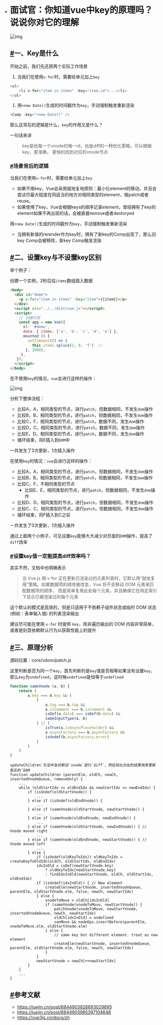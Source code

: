 - # 面试官：你知道vue中key的原理吗？说说你对它的理解

  ![img](https://static.vue-js.com/bc6e9540-3f41-11eb-85f6-6fac77c0c9b3.png)

  ## [#](https://vue3js.cn/interview/vue/key.html#一、key是什么)一、Key是什么

  开始之前，我们先还原两个实际工作场景

  1. 当我们在使用`v-for`时，需要给单元加上`key`

  ```js
  <ul>
      <li v-for="item in items" :key="item.id">...</li>
  </ul>
  ```

  1. 用`+new Date()`生成的时间戳作为`key`，手动强制触发重新渲染

  ```js
  <Comp :key="+new Date()" />
  ```

  那么这背后的逻辑是什么，`key`的作用又是什么？

  一句话来讲

  > key是给每一个vnode的唯一id，也是diff的一种优化策略，可以根据key，更准确， 更快的找到对应的vnode节点

  ### [#](https://vue3js.cn/interview/vue/key.html#场景背后的逻辑)场景背后的逻辑

  当我们在使用`v-for`时，需要给单元加上`key`

  - 如果不用key，Vue会采用就地复地原则：最小化element的移动，并且会尝试尽最大程度在同适当的地方对相同类型的element，做patch或者reuse。
  - 如果使用了key，Vue会根据keys的顺序记录element，曾经拥有了key的element如果不再出现的话，会被直接remove或者destoryed
  
  用`+new Date()`生成的时间戳作为`key`，手动强制触发重新渲染

  - 当拥有新值的rerender作为key时，拥有了新key的Comp出现了，那么旧key Comp会被移除，新key Comp触发渲染

  ## [#](https://vue3js.cn/interview/vue/key.html#二、设置key与不设置key区别)二、设置key与不设置key区别

  举个例子：

  创建一个实例，2秒后往`items`数组插入数据

  ```html
  <body>
    <div id="demo">
      <p v-for="item in items" :key="item">{{item}}</p>
    </div>
    <script src="../../dist/vue.js"></script>
    <script>
      // 创建实例
      const app = new Vue({
        el: '#demo',
        data: { items: ['a', 'b', 'c', 'd', 'e'] },
        mounted () {
          setTimeout(() => { 
            this.items.splice(2, 0, 'f')  // 
         }, 2000);
       },
     });
    </script>
  </body>
  ```
  
  

  在不使用`key`的情况，`vue`会进行这样的操作：

  ![img](https://static.vue-js.com/c9da6790-3f41-11eb-85f6-6fac77c0c9b3.png)

  分析下整体流程：

  - 比较A，A，相同类型的节点，进行`patch`，但数据相同，不发生`dom`操作
  - 比较B，B，相同类型的节点，进行`patch`，但数据相同，不发生`dom`操作
  - 比较C，F，相同类型的节点，进行`patch`，数据不同，发生`dom`操作
  - 比较D，C，相同类型的节点，进行`patch`，数据不同，发生`dom`操作
  - 比较E，D，相同类型的节点，进行`patch`，数据不同，发生`dom`操作
  - 循环结束，将E插入到`DOM`中
  
  一共发生了3次更新，1次插入操作

  在使用`key`的情况：`vue`会进行这样的操作：

  - 比较A，A，相同类型的节点，进行`patch`，但数据相同，不发生`dom`操作
  - 比较B，B，相同类型的节点，进行`patch`，但数据相同，不发生`dom`操作
  - 比较C，F，不相同类型的节点
    - 比较E、E，相同类型的节点，进行`patch`，但数据相同，不发生`dom`操作
  - 比较D、D，相同类型的节点，进行`patch`，但数据相同，不发生`dom`操作
  - 比较C、C，相同类型的节点，进行`patch`，但数据相同，不发生`dom`操作
  - 循环结束，将F插入到C之前
  
  一共发生了0次更新，1次插入操作

  通过上面两个小例子，可见设置`key`能够大大减少对页面的`DOM`操作，提高了`diff`效率

  ### [#](https://vue3js.cn/interview/vue/key.html#设置key值一定能提高diff效率吗)设置key值一定能提高diff效率吗？

  其实不然，文档中也明确表示

  > 当 Vue.js 用 v-for 正在更新已渲染过的元素列表时，它默认用“就地复用”策略。如果数据项的顺序被改变，Vue 将不会移动 DOM 元素来匹配数据项的顺序， 而是简单复用此处每个元素，并且确保它在特定索引下显示已被渲染过的每个元素

  这个默认的模式是高效的，但是只适用于不依赖子组件状态或临时 DOM 状态 (例如：表单输入值) 的列表渲染输出

  建议尽可能在使用 `v-for` 时提供 `key`，除非遍历输出的 DOM 内容非常简单，或者是刻意依赖默认行为以获取性能上的提升

  ## [#](https://vue3js.cn/interview/vue/key.html#三、原理分析)三、原理分析

  源码位置：core/vdom/patch.js

  这里判断是否为同一个`key`，首先判断的是`key`值是否相等如果没有设置`key`，那么`key`为`undefined`，这时候`undefined`是恒等于`undefined`

  ```js
  function sameVnode (a, b) {
      return (
          a.key === b.key && (
              (
                  a.tag === b.tag &&
                  a.isComment === b.isComment &&
                  isDef(a.data) === isDef(b.data) &&
                  sameInputType(a, b)
              ) || (
                  isTrue(a.isAsyncPlaceholder) &&
                  a.asyncFactory === b.asyncFactory &&
                  isUndef(b.asyncFactory.error)
              )
          )
      )
  }
  ```
  
  ```
  updateChildren`方法中会对新旧`vnode`进行`diff`，然后将比对出的结果用来更新真实的`DOM
  function updateChildren (parentElm, oldCh, newCh, insertedVnodeQueue, removeOnly) {
      ...
      while (oldStartIdx <= oldEndIdx && newStartIdx <= newEndIdx) {
          if (isUndef(oldStartVnode)) {
              ...
          } else if (isUndef(oldEndVnode)) {
              ...
          } else if (sameVnode(oldStartVnode, newStartVnode)) {
              ...
          } else if (sameVnode(oldEndVnode, newEndVnode)) {
              ...
          } else if (sameVnode(oldStartVnode, newEndVnode)) { // Vnode moved right
              ...
          } else if (sameVnode(oldEndVnode, newStartVnode)) { // Vnode moved left
              ...
          } else {
              if (isUndef(oldKeyToIdx)) oldKeyToIdx = createKeyToOldIdx(oldCh, oldStartIdx, oldEndIdx)
              idxInOld = isDef(newStartVnode.key)
                  ? oldKeyToIdx[newStartVnode.key]
                  : findIdxInOld(newStartVnode, oldCh, oldStartIdx, oldEndIdx)
              if (isUndef(idxInOld)) { // New element
                  createElm(newStartVnode, insertedVnodeQueue, parentElm, oldStartVnode.elm, false, newCh, newStartIdx)
              } else {
                  vnodeToMove = oldCh[idxInOld]
                  if (sameVnode(vnodeToMove, newStartVnode)) {
                      patchVnode(vnodeToMove, newStartVnode, insertedVnodeQueue, newCh, newStartIdx)
                      oldCh[idxInOld] = undefined
                      canMove && nodeOps.insertBefore(parentElm, vnodeToMove.elm, oldStartVnode.elm)
                  } else {
                      // same key but different element. treat as new element
                      createElm(newStartVnode, insertedVnodeQueue, parentElm, oldStartVnode.elm, false, newCh, newStartIdx)
                  }
              }
              newStartVnode = newCh[++newStartIdx]
          }
      }
      ...
  }
  ```
  
  ## [#](https://vue3js.cn/interview/vue/key.html#参考文献)参考文献

  - https://juejin.cn/post/6844903826693029895
  - https://juejin.cn/post/6844903985397104648
  - https://vue3js.cn/docs/zh